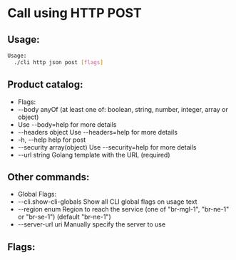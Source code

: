 # Call using HTTP POST

## Usage:
```bash
Usage:
  ./cli http json post [flags]
```

## Product catalog:
- Flags:
- --body anyOf               (at least one of: boolean, string, number, integer, array or object)
- Use --body=help for more details
- --headers object           Use --headers=help for more details
- -h, --help                     help for post
- --security array(object)   Use --security=help for more details
- --url string               Golang template with the URL (required)

## Other commands:
- Global Flags:
- --cli.show-cli-globals   Show all CLI global flags on usage text
- --region enum            Region to reach the service (one of "br-mgl-1", "br-ne-1" or "br-se-1") (default "br-ne-1")
- --server-url uri         Manually specify the server to use

## Flags:
```bash

```


